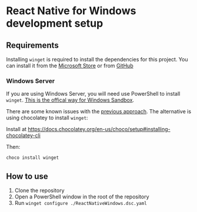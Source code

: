 # React Native for Windows development setup

## Requirements

Installing `winget` is required to install the dependencies for this project. You can install it from the [Microsoft Store](https://www.microsoft.com/en-us/p/app-installer/9nblggh4nns1) or from [GitHub](https://github.com/microsoft/winget-cli?tab=readme-ov-file#installing-the-client)

### Windows Server

If you are using Windows Server, you will need use PowerShell to install `winget`. [This is the offical way for Windows Sandbox](https://learn.microsoft.com/en-us/windows/package-manager/winget/#install-winget-on-windows-sandbox).

There are some known issues with the [previous approach](https://github.com/microsoft/winget-cli/issues/700). The alternative is using chocolatey to install `winget`:

Install at https://docs.chocolatey.org/en-us/choco/setup#installing-chocolatey-cli

Then:

```powershell
choco install winget
```

## How to use

1. Clone the repository
2. Open a PowerShell window in the root of the repository
3. Run `winget configure ./ReactNativeWindows.dsc.yaml`
